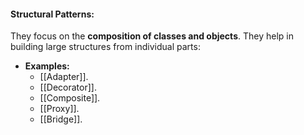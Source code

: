 #### Structural Patterns:
They focus on the **composition of classes and objects**.
They help in building large structures from individual parts:
- **Examples:**
	- [[Adapter]].
	- [[Decorator]].
	- [[Composite]].
	- [[Proxy]].
	- [[Bridge]].